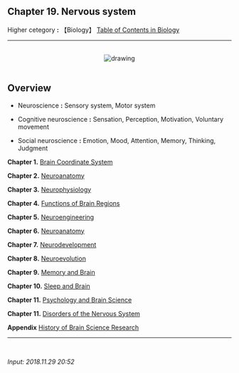 ## **Chapter 19.** Nervous system

Higher cetegory **:** 【Biology】 [Table of Contents in Biology](https://jb243.github.io/pages/1457)

---

<br>
<center>
<img src="https://img1.daumcdn.net/thumb/R1280x0/?scode=mtistory2&fname=https%3A%2F%2Ft1.daumcdn.net%2Fcfile%2Ftistory%2F9915013B5E56677828" alt="drawing" />
</center>
  <br>

## **Overview**

- Neuroscience **:** Sensory system, Motor system

- Cognitive neuroscience **:** Sensation, Perception, Motivation, Voluntary movement

- Social neuroscience **:** Emotion, Mood, Attention, Memory, Thinking, Judgment

**Chapter 1.** [Brain Coordinate System](https://jb243.github.io/pages/462)

**Chapter 2.** [Neuroanatomy](https://jb243.github.io/pages/463)

**Chapter 3.** [Neurophysiology](https://jb243.github.io/pages/464)

**Chapter 4.** [Functions of Brain Regions](https://jb243.github.io/pages/1471)

**Chapter 5.** [Neuroengineering](https://jb243.github.io/pages/465)

**Chapter 6.** [Neuroanatomy](https://jb243.github.io/pages/1203)

**Chapter 7.** [Neurodevelopment](https://jb243.github.io/pages/1204)

**Chapter 8.** [Neuroevolution](https://jb243.github.io/pages/1205)

**Chapter 9.** [Memory and Brain](https://jb243.github.io/pages/1208)

**Chapter 10.** [Sleep and Brain](https://jb243.github.io/pages/1297)

**Chapter 11.** [Psychology and Brain Science](https://jb243.github.io/pages/1206)

**Chapter 11.** [Disorders of the Nervous System](https://jb243.github.io/pages/1207)

**Appendix** [History of Brain Science Research](https://jb243.github.io/pages/1280)

---

<br>

*Input: 2018.11.29 20:52*

